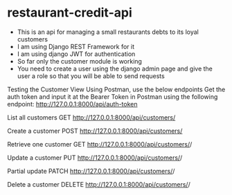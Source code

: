 # restaurant-credit-api

- This is an api for managing a small restaurants debts to its loyal customers
- I am using Django REST Framework for it
- I am using django JWT for authentication
- So far only the customer module is working
- You need to create a user using the django admin page and give the user a role so that you will be able to send requests

Testing the Customer View
Using Postman, use the below endpoints
Get the auth token and input it at the Bearer Token in Postman using the following endpoint:
http://127.0.0.1:8000/api/auth-token

List all customers
GET
http://127.0.0.1:8000/api/customers/

Create a customer
POST
http://127.0.0.1:8000/api/customers/

Retrieve one customer
GET
http://127.0.0.1:8000/api/customers/<id>/

Update a customer
PUT
http://127.0.0.1:8000/api/customers/<id>/

Partial update
PATCH
http://127.0.0.1:8000/api/customers/<id>/

Delete a customer
DELETE
http://127.0.0.1:8000/api/customers/<id>/
